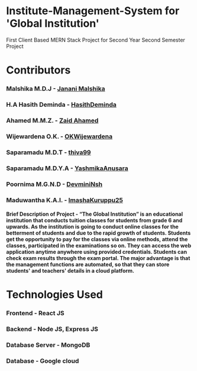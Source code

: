 # Institute-Management-System for 'Global Institution'
First Client Based MERN Stack Project for Second Year Second Semester Project
# Contributors

### Malshika M.D.J - [Janani Malshika](https://github.com/JananiMalshika)
### H.A Hasith Deminda - [HasithDeminda](https://github.com/HasithDeminda)
### Ahamed M.M.Z. -  [Zaid Ahamed](https://github.com/zaiidahamed)
### Wijewardena O.K. - [OKWijewardena](https://github.com/OKWijewardena)
### Saparamadu M.D.T - [thiva99](https://github.com/thiva99)
### Saparamadu M.D.Y.A - [YashmikaAnusara](https://github.com/YashmikaAnusara)
### Poornima M.G.N.D - [DevminiNsh](https://github.com/DevminiNsh)
### Maduwantha K.A.I. - [ImashaKuruppu25](https://github.com/ImashaKuruppu25)

#### Brief Description of Project - “The Global Institution” is an educational institution that conducts tuition classes for students from grade 6 and upwards. As the institution is going to conduct online classes for the betterment of students and due to the rapid growth of students. Students get the opportunity to pay for the classes via online methods, attend the classes, participated in the examinations so on. They can access the web application anytime anywhere using provided credentials. Students can check exam results through the exam portal. The major advantage is that the management functions are automated, so that they can store students' and teachers' details in a cloud platform.

# Technologies Used 
### Frontend -  React JS  
### Backend  -  Node JS, Express JS
### Database Server - MongoDB  
### Database - Google cloud

